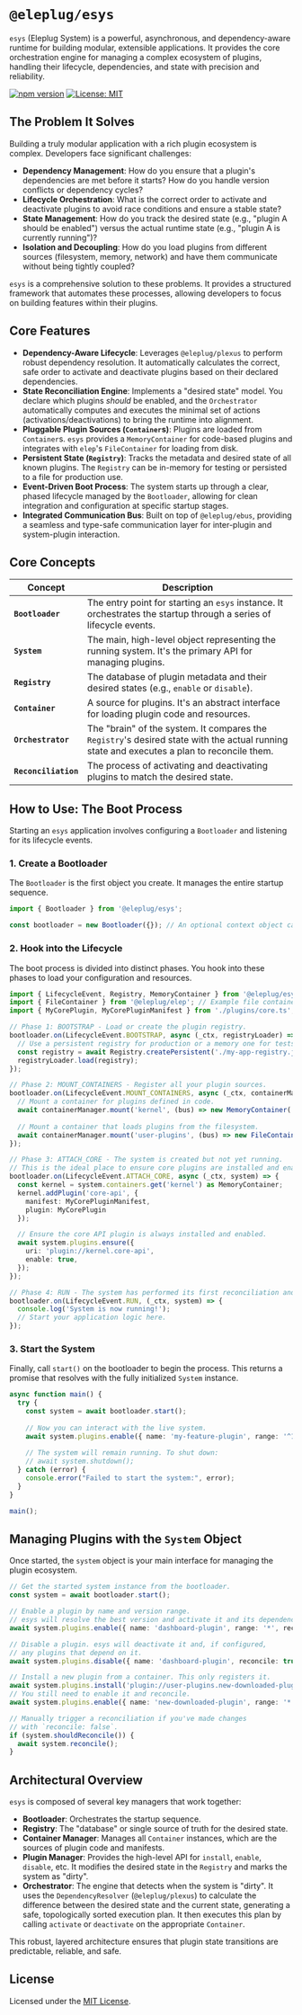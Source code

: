 # `@eleplug/esys`

`esys` (Eleplug System) is a powerful, asynchronous, and dependency-aware runtime for building modular, extensible applications. It provides the core orchestration engine for managing a complex ecosystem of plugins, handling their lifecycle, dependencies, and state with precision and reliability.

[![npm version](https://img.shields.io/npm/v/@eleplug/esys.svg)](https://www.npmjs.com/package/@eleplug/esys)
[![License: MIT](https://img.shields.io/badge/License-MIT-yellow.svg)](https://opensource.org/licenses/MIT)

## The Problem It Solves

Building a truly modular application with a rich plugin ecosystem is complex. Developers face significant challenges:

*   **Dependency Management**: How do you ensure that a plugin's dependencies are met before it starts? How do you handle version conflicts or dependency cycles?
*   **Lifecycle Orchestration**: What is the correct order to activate and deactivate plugins to avoid race conditions and ensure a stable state?
*   **State Management**: How do you track the desired state (e.g., "plugin A should be enabled") versus the actual runtime state (e.g., "plugin A is currently running")?
*   **Isolation and Decoupling**: How do you load plugins from different sources (filesystem, memory, network) and have them communicate without being tightly coupled?

`esys` is a comprehensive solution to these problems. It provides a structured framework that automates these processes, allowing developers to focus on building features within their plugins.

## Core Features

*   **Dependency-Aware Lifecycle**: Leverages `@eleplug/plexus` to perform robust dependency resolution. It automatically calculates the correct, safe order to activate and deactivate plugins based on their declared dependencies.
*   **State Reconciliation Engine**: Implements a "desired state" model. You declare which plugins *should* be enabled, and the `Orchestrator` automatically computes and executes the minimal set of actions (activations/deactivations) to bring the runtime into alignment.
*   **Pluggable Plugin Sources (`Container`s)**: Plugins are loaded from `Container`s. `esys` provides a `MemoryContainer` for code-based plugins and integrates with `elep`'s `FileContainer` for loading from disk.
*   **Persistent State (`Registry`)**: Tracks the metadata and desired state of all known plugins. The `Registry` can be in-memory for testing or persisted to a file for production use.
*   **Event-Driven Boot Process**: The system starts up through a clear, phased lifecycle managed by the `Bootloader`, allowing for clean integration and configuration at specific startup stages.
*   **Integrated Communication Bus**: Built on top of `@eleplug/ebus`, providing a seamless and type-safe communication layer for inter-plugin and system-plugin interaction.

## Core Concepts

| Concept          | Description                                                                                             |
| ---------------- | ------------------------------------------------------------------------------------------------------- |
| **`Bootloader`** | The entry point for starting an `esys` instance. It orchestrates the startup through a series of lifecycle events. |
| **`System`**     | The main, high-level object representing the running system. It's the primary API for managing plugins. |
| **`Registry`**   | The database of plugin metadata and their desired states (e.g., `enable` or `disable`). |
| **`Container`**  | A source for plugins. It's an abstract interface for loading plugin code and resources.                 |
| **`Orchestrator`** | The "brain" of the system. It compares the `Registry`'s desired state with the actual running state and executes a plan to reconcile them. |
| **`Reconciliation`** | The process of activating and deactivating plugins to match the desired state. |

## How to Use: The Boot Process

Starting an `esys` application involves configuring a `Bootloader` and listening for its lifecycle events.

### 1. Create a Bootloader

The `Bootloader` is the first object you create. It manages the entire startup sequence.

```typescript
import { Bootloader } from '@eleplug/esys';

const bootloader = new Bootloader({}); // An optional context object can be passed.
```

### 2. Hook into the Lifecycle

The boot process is divided into distinct phases. You hook into these phases to load your configuration and resources.

```typescript
import { LifecycleEvent, Registry, MemoryContainer } from '@eleplug/esys';
import { FileContainer } from '@eleplug/elep'; // Example file container
import { MyCorePlugin, MyCorePluginManifest } from './plugins/core.ts';

// Phase 1: BOOTSTRAP - Load or create the plugin registry.
bootloader.on(LifecycleEvent.BOOTSTRAP, async (_ctx, registryLoader) => {
  // Use a persistent registry for production or a memory one for tests.
  const registry = await Registry.createPersistent('./my-app-registry.json');
  registryLoader.load(registry);
});

// Phase 2: MOUNT_CONTAINERS - Register all your plugin sources.
bootloader.on(LifecycleEvent.MOUNT_CONTAINERS, async (_ctx, containerManager) => {
  // Mount a container for plugins defined in code.
  await containerManager.mount('kernel', (bus) => new MemoryContainer('kernel', bus));
  
  // Mount a container that loads plugins from the filesystem.
  await containerManager.mount('user-plugins', (bus) => new FileContainer({ bus, rootPath: './plugins' }));
});

// Phase 3: ATTACH_CORE - The system is created but not yet running.
// This is the ideal place to ensure core plugins are installed and enabled.
bootloader.on(LifecycleEvent.ATTACH_CORE, async (_ctx, system) => {
  const kernel = system.containers.get('kernel') as MemoryContainer;
  kernel.addPlugin('core-api', {
    manifest: MyCorePluginManifest,
    plugin: MyCorePlugin
  });

  // Ensure the core API plugin is always installed and enabled.
  await system.plugins.ensure({
    uri: 'plugin://kernel.core-api',
    enable: true,
  });
});

// Phase 4: RUN - The system has performed its first reconciliation and is fully operational.
bootloader.on(LifecycleEvent.RUN, (_ctx, system) => {
  console.log('System is now running!');
  // Start your application logic here.
});
```

### 3. Start the System

Finally, call `start()` on the bootloader to begin the process. This returns a promise that resolves with the fully initialized `System` instance.

```typescript
async function main() {
  try {
    const system = await bootloader.start();
    
    // Now you can interact with the live system.
    await system.plugins.enable({ name: 'my-feature-plugin', range: '^1.0.0', reconcile: true });
    
    // The system will remain running. To shut down:
    // await system.shutdown();
  } catch (error) {
    console.error("Failed to start the system:", error);
  }
}

main();
```

## Managing Plugins with the `System` Object

Once started, the `system` object is your main interface for managing the plugin ecosystem.

```typescript
// Get the started system instance from the bootloader.
const system = await bootloader.start();

// Enable a plugin by name and version range.
// esys will resolve the best version and activate it and its dependencies.
await system.plugins.enable({ name: 'dashboard-plugin', range: '*', reconcile: true });

// Disable a plugin. esys will deactivate it and, if configured,
// any plugins that depend on it.
await system.plugins.disable({ name: 'dashboard-plugin', reconcile: true });

// Install a new plugin from a container. This only registers it.
await system.plugins.install('plugin://user-plugins.new-downloaded-plugin');
// You still need to enable it and reconcile.
await system.plugins.enable({ name: 'new-downloaded-plugin', range: '*', reconcile: true });

// Manually trigger a reconciliation if you've made changes
// with `reconcile: false`.
if (system.shouldReconcile()) {
  await system.reconcile();
}
```

## Architectural Overview

`esys` is composed of several key managers that work together:

*   **Bootloader**: Orchestrates the startup sequence.
*   **Registry**: The "database" or single source of truth for the desired state.
*   **Container Manager**: Manages all `Container` instances, which are the sources of plugin code and manifests.
*   **Plugin Manager**: Provides the high-level API for `install`, `enable`, `disable`, etc. It modifies the desired state in the `Registry` and marks the system as "dirty".
*   **Orchestrator**: The engine that detects when the system is "dirty". It uses the `DependencyResolver` (`@eleplug/plexus`) to calculate the difference between the desired state and the current state, generating a safe, topologically sorted execution plan. It then executes this plan by calling `activate` or `deactivate` on the appropriate `Container`.

This robust, layered architecture ensures that plugin state transitions are predictable, reliable, and safe.

## License

Licensed under the [MIT License](https://opensource.org/licenses/MIT).